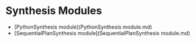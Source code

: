 # Synthesis Modules

- [PythonSynthesis module](PythonSynthesis module.md)
- [SequentialPlanSynthesis module](SequentialPlanSynthesis module.md)